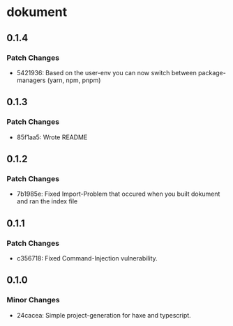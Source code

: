 # dokument

## 0.1.4

### Patch Changes

- 5421936: Based on the user-env you can now switch between package-managers (yarn, npm, pnpm)

## 0.1.3

### Patch Changes

- 85f1aa5: Wrote README

## 0.1.2

### Patch Changes

- 7b1985e: Fixed Import-Problem that occured when you built dokument and ran the index file

## 0.1.1

### Patch Changes

- c356718: Fixed Command-Injection vulnerability.

## 0.1.0

### Minor Changes

- 24cacea: Simple project-generation for haxe and typescript.
